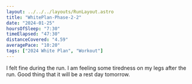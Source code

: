 ```yaml
---
layout: ../../../layouts/RunLayout.astro
title: "WhitePlan-Phase-2-2"
date: "2024-01-25"
hoursOfSleep: "7:30"
timeElapsed: "47:30"
distanceCovered: "4.59"
averagePace: "10:20"
tags: ["2024 White Plan", "Workout"]
---
```


I felt fine during the run. I am feeling some tiredness on my legs after the run. Good thing that it will be a rest day tomorrow.
